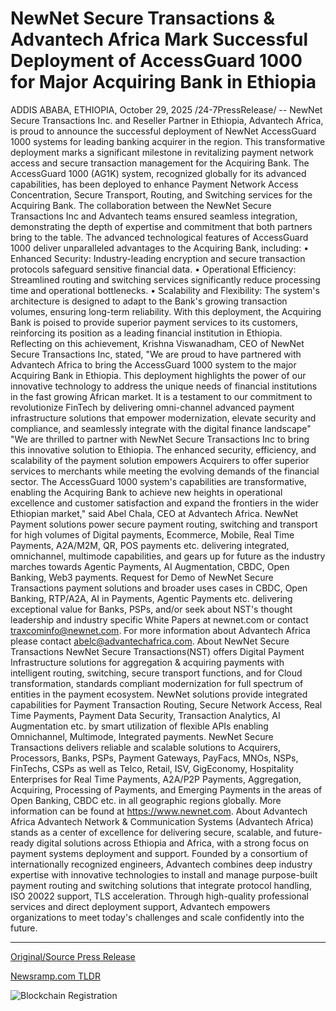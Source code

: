 # NewNet Secure Transactions &amp; Advantech Africa Mark Successful Deployment of AccessGuard 1000 for Major Acquiring Bank in Ethiopia

ADDIS ABABA, ETHIOPIA, October 29, 2025 /24-7PressRelease/ -- NewNet Secure Transactions Inc. and Reseller Partner in Ethiopia, Advantech Africa, is proud to announce the successful deployment of NewNet AccessGuard 1000 systems for leading banking acquirer in the region. This transformative deployment marks a significant milestone in revitalizing payment network access and secure transaction management for the Acquiring Bank.  The AccessGuard 1000 (AG1K) system, recognized globally for its advanced capabilities, has been deployed to enhance Payment Network Access Concentration, Secure Transport, Routing, and Switching services for the Acquiring Bank. The collaboration between the NewNet Secure Transactions Inc and Advantech teams ensured seamless integration, demonstrating the depth of expertise and commitment that both partners bring to the table.   The advanced technological features of AccessGuard 1000 deliver unparalleled advantages to the Acquiring Bank, including: • Enhanced Security: Industry-leading encryption and secure transaction protocols safeguard sensitive financial data. • Operational Efficiency: Streamlined routing and switching services significantly reduce processing time and operational bottlenecks. • Scalability and Flexibility: The system's architecture is designed to adapt to the Bank's growing transaction volumes, ensuring long-term reliability.  With this deployment, the Acquiring Bank is poised to provide superior payment services to its customers, reinforcing its position as a leading financial institution in Ethiopia.  Reflecting on this achievement, Krishna Viswanadham, CEO of NewNet Secure Transactions Inc, stated, "We are proud to have partnered with Advantech Africa to bring the AccessGuard 1000 system to the major Acquiring Bank in Ethiopia. This deployment highlights the power of our innovative technology to address the unique needs of financial institutions in the fast growing African market. It is a testament to our commitment to revolutionize FinTech by delivering omni-channel advanced payment infrastructure solutions that empower modernization, elevate security and compliance, and seamlessly integrate with the digital finance landscape"  "We are thrilled to partner with NewNet Secure Transactions Inc to bring this innovative solution to Ethiopia. The enhanced security, efficiency, and scalability of the payment solution empowers Acquirers to offer superior services to merchants while meeting the evolving demands of the financial sector. The AccessGuard 1000 system's capabilities are transformative, enabling the Acquiring Bank to achieve new heights in operational excellence and customer satisfaction and expand the frontiers in the wider Ethiopian market," said Abel Chala, CEO at Advantech Africa.  NewNet Payment solutions power secure payment routing, switching and transport for high volumes of Digital payments, Ecommerce, Mobile, Real Time Payments, A2A/M2M, QR, POS payments etc. delivering integrated, omnichannel, multimode capabilities, and gears up for future as the industry marches towards Agentic Payments, AI Augmentation, CBDC, Open Banking, Web3 payments.   Request for Demo of NewNet Secure Transactions payment solutions and broader uses cases in CBDC, Open Banking, RTP/A2A, AI in Payments, Agentic Payments etc. delivering exceptional value for Banks, PSPs, and/or seek about NST's thought leadership and industry specific White Papers at newnet.com or contact traxcominfo@newnet.com. For more information about Advantech Africa please contact abelc@advantechafrica.com.  About NewNet Secure Transactions NewNet Secure Transactions(NST) offers Digital Payment Infrastructure solutions for aggregation & acquiring payments with intelligent routing, switching, secure transport functions, and for Cloud transformation, standards compliant modernization for full spectrum of entities in the payment ecosystem. NewNet solutions provide integrated capabilities for Payment Transaction Routing, Secure Network Access, Real Time Payments, Payment Data Security, Transaction Analytics, AI Augmentation etc. by smart utilization of flexible APIs enabling Omnichannel, Multimode, Integrated payments. NewNet Secure Transactions delivers reliable and scalable solutions to Acquirers, Processors, Banks, PSPs, Payment Gateways, PayFacs, MNOs, NSPs, FinTechs, CSPs as well as Telco, Retail, ISV, GigEconomy, Hospitality Enterprises for Real Time Payments, A2A/P2P Payments, Aggregation, Acquiring, Processing of Payments, and Emerging Payments in the areas of Open Banking, CBDC etc. in all geographic regions globally. More information can be found at https://www.newnet.com.  About Advantech Africa Advantech Network & Communication Systems (Advantech Africa) stands as a center of excellence for delivering secure, scalable, and future-ready digital solutions across Ethiopia and Africa, with a strong focus on payment systems deployment and support. Founded by a consortium of internationally recognized engineers, Advantech combines deep industry expertise with innovative technologies to install and manage purpose-built payment routing and switching solutions that integrate protocol handling, ISO 20022 support, TLS acceleration. Through high-quality professional services and direct deployment support, Advantech empowers organizations to meet today's challenges and scale confidently into the future. 

---

[Original/Source Press Release](https://www.24-7pressrelease.com/press-release/528170/newnet-secure-transactions-advantech-africa-mark-successful-deployment-of-accessguard-1000-for-major-acquiring-bank-in-ethiopia)
                    

[Newsramp.com TLDR](https://newsramp.com/curated-news/newnet-advantech-transform-ethiopian-banking-with-secure-payment-tech/9691262e8af89fde5ebbd92e99acd193) 

 

 



![Blockchain Registration](https://cdn.newsramp.app/24-7PressRelease/qrcode/2510/29/filen2Qp.webp)